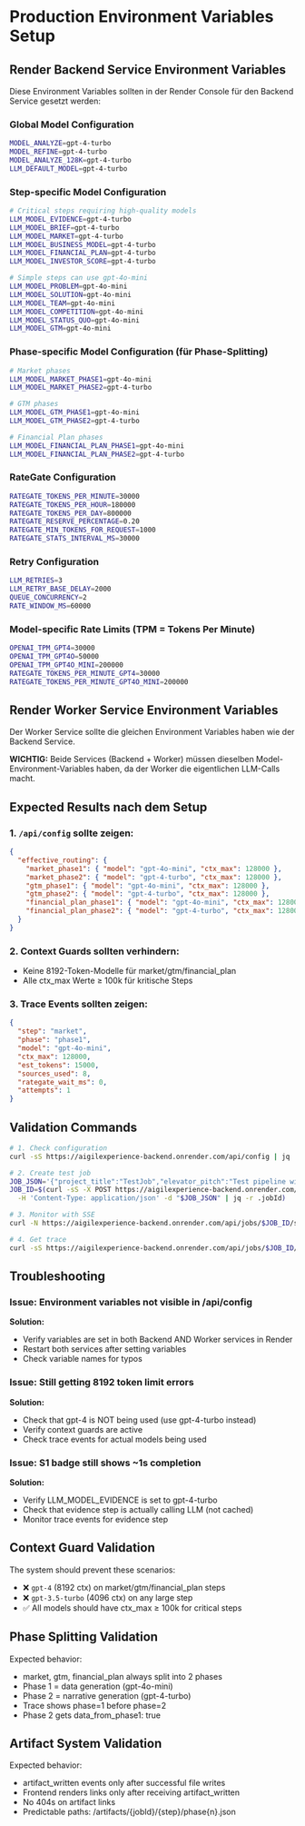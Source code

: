 # Production Environment Variables Setup

## Render Backend Service Environment Variables

Diese Environment Variables sollten in der Render Console für den Backend Service gesetzt werden:

### Global Model Configuration
```bash
MODEL_ANALYZE=gpt-4-turbo
MODEL_REFINE=gpt-4-turbo
MODEL_ANALYZE_128K=gpt-4-turbo
LLM_DEFAULT_MODEL=gpt-4-turbo
```

### Step-specific Model Configuration
```bash
# Critical steps requiring high-quality models
LLM_MODEL_EVIDENCE=gpt-4-turbo
LLM_MODEL_BRIEF=gpt-4-turbo
LLM_MODEL_MARKET=gpt-4-turbo
LLM_MODEL_BUSINESS_MODEL=gpt-4-turbo
LLM_MODEL_FINANCIAL_PLAN=gpt-4-turbo
LLM_MODEL_INVESTOR_SCORE=gpt-4-turbo

# Simple steps can use gpt-4o-mini
LLM_MODEL_PROBLEM=gpt-4o-mini
LLM_MODEL_SOLUTION=gpt-4o-mini
LLM_MODEL_TEAM=gpt-4o-mini
LLM_MODEL_COMPETITION=gpt-4o-mini
LLM_MODEL_STATUS_QUO=gpt-4o-mini
LLM_MODEL_GTM=gpt-4o-mini
```

### Phase-specific Model Configuration (für Phase-Splitting)
```bash
# Market phases
LLM_MODEL_MARKET_PHASE1=gpt-4o-mini
LLM_MODEL_MARKET_PHASE2=gpt-4-turbo

# GTM phases  
LLM_MODEL_GTM_PHASE1=gpt-4o-mini
LLM_MODEL_GTM_PHASE2=gpt-4-turbo

# Financial Plan phases
LLM_MODEL_FINANCIAL_PLAN_PHASE1=gpt-4o-mini
LLM_MODEL_FINANCIAL_PLAN_PHASE2=gpt-4-turbo
```

### RateGate Configuration
```bash
RATEGATE_TOKENS_PER_MINUTE=30000
RATEGATE_TOKENS_PER_HOUR=180000
RATEGATE_TOKENS_PER_DAY=800000
RATEGATE_RESERVE_PERCENTAGE=0.20
RATEGATE_MIN_TOKENS_FOR_REQUEST=1000
RATEGATE_STATS_INTERVAL_MS=30000
```

### Retry Configuration
```bash
LLM_RETRIES=3
LLM_RETRY_BASE_DELAY=2000
QUEUE_CONCURRENCY=2
RATE_WINDOW_MS=60000
```

### Model-specific Rate Limits (TPM = Tokens Per Minute)
```bash
OPENAI_TPM_GPT4=30000
OPENAI_TPM_GPT4O=50000
OPENAI_TPM_GPT4O_MINI=200000
RATEGATE_TOKENS_PER_MINUTE_GPT4=30000
RATEGATE_TOKENS_PER_MINUTE_GPT4O_MINI=200000
```

## Render Worker Service Environment Variables

Der Worker Service sollte die gleichen Environment Variables haben wie der Backend Service.

**WICHTIG:** Beide Services (Backend + Worker) müssen dieselben Model-Environment-Variables haben, da der Worker die eigentlichen LLM-Calls macht.

## Expected Results nach dem Setup

### 1. `/api/config` sollte zeigen:
```json
{
  "effective_routing": {
    "market_phase1": { "model": "gpt-4o-mini", "ctx_max": 128000 },
    "market_phase2": { "model": "gpt-4-turbo", "ctx_max": 128000 },
    "gtm_phase1": { "model": "gpt-4o-mini", "ctx_max": 128000 },
    "gtm_phase2": { "model": "gpt-4-turbo", "ctx_max": 128000 },
    "financial_plan_phase1": { "model": "gpt-4o-mini", "ctx_max": 128000 },
    "financial_plan_phase2": { "model": "gpt-4-turbo", "ctx_max": 128000 }
  }
}
```

### 2. Context Guards sollten verhindern:
- Keine 8192-Token-Modelle für market/gtm/financial_plan
- Alle ctx_max Werte ≥ 100k für kritische Steps

### 3. Trace Events sollten zeigen:
```json
{
  "step": "market",
  "phase": "phase1", 
  "model": "gpt-4o-mini",
  "ctx_max": 128000,
  "est_tokens": 15000,
  "sources_used": 8,
  "rategate_wait_ms": 0,
  "attempts": 1
}
```

## Validation Commands

```bash
# 1. Check configuration
curl -sS https://aigilexperience-backend.onrender.com/api/config | jq .effective_routing

# 2. Create test job
JOB_JSON='{"project_title":"TestJob","elevator_pitch":"Test pipeline with new model routing","use_assumptions":true}'
JOB_ID=$(curl -sS -X POST https://aigilexperience-backend.onrender.com/api/jobs \
  -H 'Content-Type: application/json' -d "$JOB_JSON" | jq -r .jobId)

# 3. Monitor with SSE
curl -N https://aigilexperience-backend.onrender.com/api/jobs/$JOB_ID/stream

# 4. Get trace
curl -sS https://aigilexperience-backend.onrender.com/api/jobs/$JOB_ID/trace | jq .
```

## Troubleshooting

### Issue: Environment variables not visible in /api/config
**Solution:** 
- Verify variables are set in both Backend AND Worker services in Render
- Restart both services after setting variables
- Check variable names for typos

### Issue: Still getting 8192 token limit errors
**Solution:**
- Check that gpt-4 is NOT being used (use gpt-4-turbo instead)
- Verify context guards are active
- Check trace events for actual models being used

### Issue: S1 badge still shows ~1s completion
**Solution:**
- Verify LLM_MODEL_EVIDENCE is set to gpt-4-turbo
- Check that evidence step is actually calling LLM (not cached)
- Monitor trace events for evidence step

## Context Guard Validation

The system should prevent these scenarios:
- ❌ `gpt-4` (8192 ctx) on market/gtm/financial_plan steps
- ❌ `gpt-3.5-turbo` (4096 ctx) on any large step
- ✅ All models should have ctx_max ≥ 100k for critical steps

## Phase Splitting Validation

Expected behavior:
- market, gtm, financial_plan always split into 2 phases
- Phase 1 = data generation (gpt-4o-mini)  
- Phase 2 = narrative generation (gpt-4-turbo)
- Trace shows phase=1 before phase=2
- Phase 2 gets data_from_phase1: true

## Artifact System Validation

Expected behavior:
- artifact_written events only after successful file writes
- Frontend renders links only after receiving artifact_written
- No 404s on artifact links
- Predictable paths: /artifacts/{jobId}/{step}/phase{n}.json
